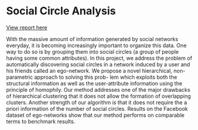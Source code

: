 # Social Circle Analysis
[View report here](docs/report.pdf)

With the massive amount of information generated by social networks everyday,
it is becoming increasingly important to organize this data. One way to do so
is by grouping them into social circles (a group of people having some common
attributes). In this project, we address the problem of automatically discovering
social circles in a network induced by a user and his friends called an ego-network.
We propose a novel hierarchical, non-parametric approach to solving this prob-
lem which exploits both the structural information as well as the user-attribute
information using the principle of homophily. Our method addresses one of the
major drawbacks of hierarchical clustering that it does not allow the formation of
overlapping clusters. Another strength of our algorithm is that it does not require
the a priori information of the number of social circles. Results on the Facebook
dataset of ego-networks show that our method performs on comparable terms to
benchmark results.
